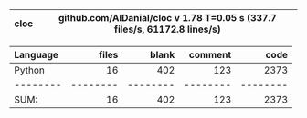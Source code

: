 cloc|github.com/AlDanial/cloc v 1.78  T=0.05 s (337.7 files/s, 61172.8 lines/s)
--- | ---

Language|files|blank|comment|code
:-------|-------:|-------:|-------:|-------:
Python|16|402|123|2373
--------|--------|--------|--------|--------
SUM:|16|402|123|2373
